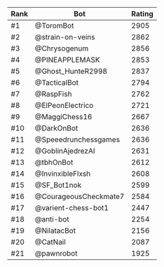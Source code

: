 Rank|Bot|Rating
---|---|---
#1|@ToromBot|2905
#2|@strain-on-veins|2862
#3|@Chrysogenum|2856
#4|@PINEAPPLEMASK|2853
#5|@Ghost_HunteR2998|2837
#6|@TacticalBot|2794
#7|@RaspFish|2762
#8|@ElPeonElectrico|2721
#9|@MaggiChess16|2667
#10|@DarkOnBot|2636
#11|@Speeedrunchessgames|2636
#12|@GoblinAjedrezAI|2631
#13|@tbhOnBot|2612
#14|@InvinxibleFlxsh|2608
#15|@SF_Bot1nok|2599
#16|@CourageousCheckmate7|2584
#17|@varient-chess-bot1|2447
#18|@anti-bot|2254
#19|@NilatacBot|2156
#20|@CatNail|2087
#21|@pawnrobot|1925
